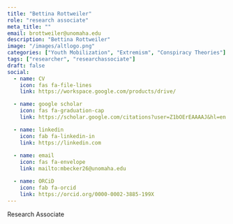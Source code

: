 ```yaml
---
title: "Bettina Rottweiler"
role: "research associate"
meta_title: ""
email: brottweiler@unomaha.edu
description: "Bettina Rottweiler"
image: "/images/altlogo.png"
categories: ["Youth Mobilization", "Extremism", "Conspiracy Theories"]
tags: ["researcher", "researchassociate"]
draft: false
social:
  - name: CV
    icon: fas fa-file-lines
    link: https://workspace.google.com/products/drive/

  - name: google scholar
    icon: fas fa-graduation-cap
    link: https://scholar.google.com/citations?user=Z1bOErEAAAAJ&hl=en

  - name: linkedin
    icon: fab fa-linkedin-in
    link: https://linkedin.com
  
  - name: email
    icon: fas fa-envelope
    link: mailto:mbecker26@unomaha.edu

  - name: ORCiD
    icon: fab fa-orcid
    link: https://orcid.org/0000-0002-3885-199X
---
```

Research Associate
<!--more-->